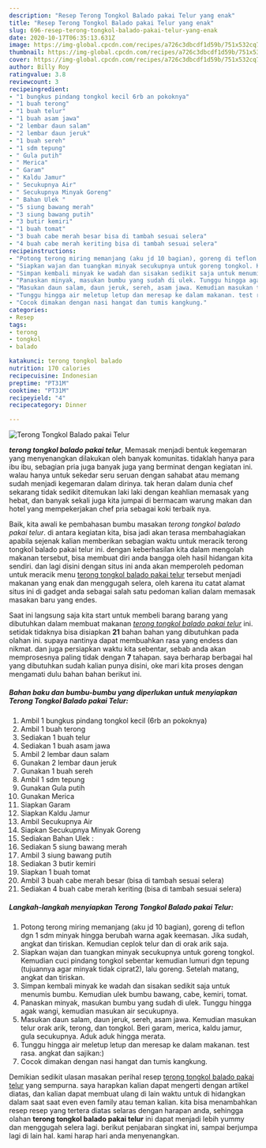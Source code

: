 ```yaml
---
description: "Resep Terong Tongkol Balado pakai Telur yang enak"
title: "Resep Terong Tongkol Balado pakai Telur yang enak"
slug: 696-resep-terong-tongkol-balado-pakai-telur-yang-enak
date: 2020-10-17T06:35:13.631Z
image: https://img-global.cpcdn.com/recipes/a726c3dbcdf1d59b/751x532cq70/terong-tongkol-balado-pakai-telur-foto-resep-utama.jpg
thumbnail: https://img-global.cpcdn.com/recipes/a726c3dbcdf1d59b/751x532cq70/terong-tongkol-balado-pakai-telur-foto-resep-utama.jpg
cover: https://img-global.cpcdn.com/recipes/a726c3dbcdf1d59b/751x532cq70/terong-tongkol-balado-pakai-telur-foto-resep-utama.jpg
author: Billy Roy
ratingvalue: 3.8
reviewcount: 3
recipeingredient:
- "1 bungkus pindang tongkol kecil 6rb an pokoknya"
- "1 buah terong"
- "1 buah telur"
- "1 buah asam jawa"
- "2 lembar daun salam"
- "2 lembar daun jeruk"
- "1 buah sereh"
- "1 sdm tepung"
- " Gula putih"
- " Merica"
- " Garam"
- " Kaldu Jamur"
- " Secukupnya Air"
- " Secukupnya Minyak Goreng"
- " Bahan Ulek "
- "5 siung bawang merah"
- "3 siung bawang putih"
- "3 butir kemiri"
- "1 buah tomat"
- "3 buah cabe merah besar bisa di tambah sesuai selera"
- "4 buah cabe merah keriting bisa di tambah sesuai selera"
recipeinstructions:
- "Potong terong miring memanjang (aku jd 10 bagian), goreng di teflon dgn 1 sdm minyak hingga berubah warna agak keemasan. Jika sudah, angkat dan tiriskan. Kemudian ceplok telur dan di orak arik saja."
- "Siapkan wajan dan tuangkan minyak secukupnya untuk goreng tongkol. Kemudian cuci pindang tongkol sebentar kemudian lumuri dgn tepung (tujuannya agar minyak tidak ciprat2), lalu goreng. Setelah matang, angkat dan tiriskan."
- "Simpan kembali minyak ke wadah dan sisakan sedikit saja untuk menumis bumbu. Kemudian ulek bumbu bawang, cabe, kemiri, tomat."
- "Panaskan minyak, masukan bumbu yang sudah di ulek. Tunggu hingga agak wangi, kemudian masukan air secukupnya."
- "Masukan daun salam, daun jeruk, sereh, asam jawa. Kemudian masukan telur orak arik, terong, dan tongkol. Beri garam, merica, kaldu jamur, gula secukupnya. Aduk aduk hingga merata."
- "Tunggu hingga air meletup letup dan meresap ke dalam makanan. test rasa. angkat dan sajikan:)"
- "Cocok dimakan dengan nasi hangat dan tumis kangkung."
categories:
- Resep
tags:
- terong
- tongkol
- balado

katakunci: terong tongkol balado 
nutrition: 170 calories
recipecuisine: Indonesian
preptime: "PT31M"
cooktime: "PT31M"
recipeyield: "4"
recipecategory: Dinner

---
```



![Terong Tongkol Balado pakai Telur](https://img-global.cpcdn.com/recipes/a726c3dbcdf1d59b/751x532cq70/terong-tongkol-balado-pakai-telur-foto-resep-utama.jpg)

<b><i>terong tongkol balado pakai telur</i></b>, Memasak menjadi bentuk kegemaran yang menyenangkan dilakukan oleh banyak komunitas. tidaklah hanya para ibu ibu, sebagian pria juga banyak juga yang berminat dengan kegiatan ini. walau hanya untuk sekedar seru seruan dengan sahabat atau memang sudah menjadi kegemaran dalam dirinya. tak heran dalam dunia chef sekarang tidak sedikit ditemukan laki laki dengan keahlian memasak yang hebat, dan banyak sekali juga kita jumpai di bermacam warung makan dan hotel yang mempekerjakan chef pria sebagai koki terbaik nya.

Baik, kita awali ke pembahasan bumbu masakan <i>terong tongkol balado pakai telur</i>. di antara kegiatan kita, bisa jadi akan terasa membahagiakan apabila sejenak kalian memberikan sebagian waktu untuk meracik terong tongkol balado pakai telur ini. dengan keberhasilan kita dalam mengolah makanan tersebut, bisa membuat diri anda bangga oleh hasil hidangan kita sendiri. dan lagi disini dengan situs ini anda akan memperoleh pedoman untuk meracik menu <u>terong tongkol balado pakai telur</u> tersebut menjadi makanan yang enak dan menggugah selera, oleh karena itu catat alamat situs ini di gadget anda sebagai salah satu pedoman kalian dalam memasak masakan baru yang endes.




Saat ini langsung saja kita start untuk membeli barang barang yang dibutuhkan dalam membuat makanan <u><i>terong tongkol balado pakai telur</i></u> ini. setidak tidaknya bisa disiapkan <b>21</b> bahan bahan yang dibutuhkan pada olahan ini. supaya nantinya dapat membuahkan rasa yang endess dan nikmat. dan juga persiapkan waktu kita sebentar, sebab anda akan memprosesnya paling tidak dengan <b>7</b> tahapan. saya berharap berbagai hal yang dibutuhkan sudah kalian punya disini, oke mari kita proses dengan mengamati dulu bahan bahan berikut ini.

<!--inarticleads1-->

##### Bahan baku dan bumbu-bumbu yang diperlukan untuk menyiapkan Terong Tongkol Balado pakai Telur:

1. Ambil 1 bungkus pindang tongkol kecil (6rb an pokoknya)
1. Ambil 1 buah terong
1. Sediakan 1 buah telur
1. Sediakan 1 buah asam jawa
1. Ambil 2 lembar daun salam
1. Gunakan 2 lembar daun jeruk
1. Gunakan 1 buah sereh
1. Ambil 1 sdm tepung
1. Gunakan  Gula putih
1. Gunakan  Merica
1. Siapkan  Garam
1. Siapkan  Kaldu Jamur
1. Ambil  Secukupnya Air
1. Siapkan  Secukupnya Minyak Goreng
1. Sediakan  Bahan Ulek :
1. Sediakan 5 siung bawang merah
1. Ambil 3 siung bawang putih
1. Sediakan 3 butir kemiri
1. Siapkan 1 buah tomat
1. Ambil 3 buah cabe merah besar (bisa di tambah sesuai selera)
1. Sediakan 4 buah cabe merah keriting (bisa di tambah sesuai selera)




<!--inarticleads2-->

##### Langkah-langkah menyiapkan Terong Tongkol Balado pakai Telur:

1. Potong terong miring memanjang (aku jd 10 bagian), goreng di teflon dgn 1 sdm minyak hingga berubah warna agak keemasan. Jika sudah, angkat dan tiriskan. Kemudian ceplok telur dan di orak arik saja.
1. Siapkan wajan dan tuangkan minyak secukupnya untuk goreng tongkol. Kemudian cuci pindang tongkol sebentar kemudian lumuri dgn tepung (tujuannya agar minyak tidak ciprat2), lalu goreng. Setelah matang, angkat dan tiriskan.
1. Simpan kembali minyak ke wadah dan sisakan sedikit saja untuk menumis bumbu. Kemudian ulek bumbu bawang, cabe, kemiri, tomat.
1. Panaskan minyak, masukan bumbu yang sudah di ulek. Tunggu hingga agak wangi, kemudian masukan air secukupnya.
1. Masukan daun salam, daun jeruk, sereh, asam jawa. Kemudian masukan telur orak arik, terong, dan tongkol. Beri garam, merica, kaldu jamur, gula secukupnya. Aduk aduk hingga merata.
1. Tunggu hingga air meletup letup dan meresap ke dalam makanan. test rasa. angkat dan sajikan:)
1. Cocok dimakan dengan nasi hangat dan tumis kangkung.




Demikian sedikit ulasan masakan perihal resep <u>terong tongkol balado pakai telur</u> yang sempurna. saya harapkan kalian dapat mengerti dengan artikel diatas, dan kalian dapat membuat ulang di lain waktu untuk di hidangkan dalam saat saat even even family atau teman kalian. kita bisa menambahkan resep resep yang tertera diatas selaras dengan harapan anda, sehingga olahan <b>terong tongkol balado pakai telur</b> ini dapat menjadi lebih yummy dan menggugah selera lagi. berikut penjabaran singkat ini, sampai berjumpa lagi di lain hal. kami harap hari anda menyenangkan.
